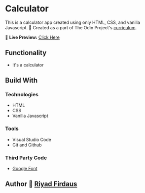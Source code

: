 # Calculator
This is a calculator app created using only HTML, CSS, and vanilla Javascript.
🌱 Created as a part of The Odin Project's [curriculum](https://www.theodinproject.com/lessons/foundations-calculator).

🔗 **Live Preview:** [Click Here](https://riyadfirdaus.github.io/calculator/)

## Functionality
* It's a calculator

## Build With
### Technologies
* HTML
* CSS
* Vanilla Javascript
### Tools
* Visual Studio Code
* Git and Github

### Third Party Code
* [Google Font](https://fonts.google.com/) 

## Author 👤 [Riyad Firdaus](https://github.com/riyadfirdaus/)

